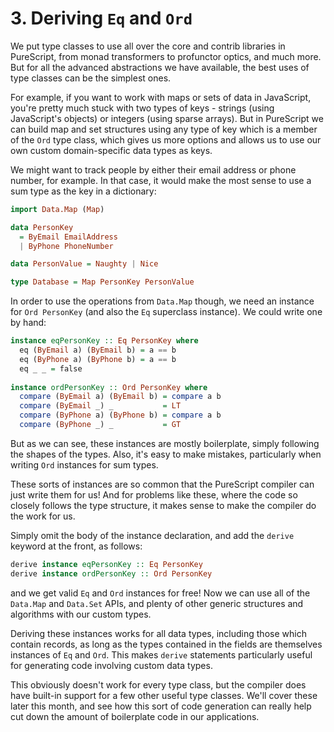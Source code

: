 # 3. Deriving `Eq` and `Ord`

We put type classes to use all over the core and contrib libraries in PureScript, from monad transformers to profunctor optics, and much more. But for all the advanced abstractions we have available, the best uses of type classes can be the simplest ones.

For example, if you want to work with maps or sets of data in JavaScript, you're pretty much stuck with two types of keys - strings (using JavaScript's objects) or integers (using sparse arrays). But in PureScript we can build map and set structures using any type of key which is a member of the `Ord` type class, which gives us more options and allows us to use our own custom domain-specific data types as keys.

We might want to track people by either their email address or phone number, for example. In that case, it would make the most sense to use a sum type as the key in a dictionary:

```purescript
import Data.Map (Map)

data PersonKey
  = ByEmail EmailAddress
  | ByPhone PhoneNumber

data PersonValue = Naughty | Nice

type Database = Map PersonKey PersonValue
```

In order to use the operations from `Data.Map` though, we need an instance for `Ord PersonKey` (and also the `Eq` superclass instance). We could write one by hand:

```purescript
instance eqPersonKey :: Eq PersonKey where
  eq (ByEmail a) (ByEmail b) = a == b
  eq (ByPhone a) (ByPhone b) = a == b
  eq _ _ = false
  
instance ordPersonKey :: Ord PersonKey where
  compare (ByEmail a) (ByEmail b) = compare a b
  compare (ByEmail _) _           = LT
  compare (ByPhone a) (ByPhone b) = compare a b
  compare (ByPhone _) _           = GT
```

But as we can see, these instances are mostly boilerplate, simply following the shapes of the types. Also, it's easy to make mistakes, particularly when writing `Ord` instances for sum types.

These sorts of instances are so common that the PureScript compiler can just write them for us! And for problems like these, where the code so closely follows the type structure, it makes sense to make the compiler do the work for us.

Simply omit the body of the instance declaration, and add the `derive` keyword at the front, as follows:

```purescript
derive instance eqPersonKey :: Eq PersonKey
derive instance ordPersonKey :: Ord PersonKey
```

and we get valid `Eq` and `Ord` instances for free! Now we can use all of the `Data.Map` and `Data.Set` APIs, and plenty of other generic structures and algorithms with our custom types.

Deriving these instances works for all data types, including those which contain records, as long as the types contained in the fields are themselves instances of `Eq` and `Ord`. This makes `derive` statements particularly useful for generating code involving custom data types.

This obviously doesn't work for every type class, but the compiler does have built-in support for a few other useful type classes. We'll cover these later this month, and see how this sort of code generation can really help cut down the amount of boilerplate code in our applications.

